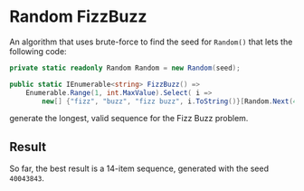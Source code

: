 Random FizzBuzz
==================

An algorithm that uses brute-force to find the seed for `Random()` that lets the following code:


```csharp
private static readonly Random Random = new Random(seed);

public static IEnumerable<string> FizzBuzz() =>
    Enumerable.Range(1, int.MaxValue).Select( i =>
        new[] {"fizz", "buzz", "fizz buzz", i.ToString()}[Random.Next(4)]);
```

generate the longest, valid sequence for the Fizz Buzz problem.


## Result
So far, the best result is a 14-item sequence, generated with the seed `40043843`.
